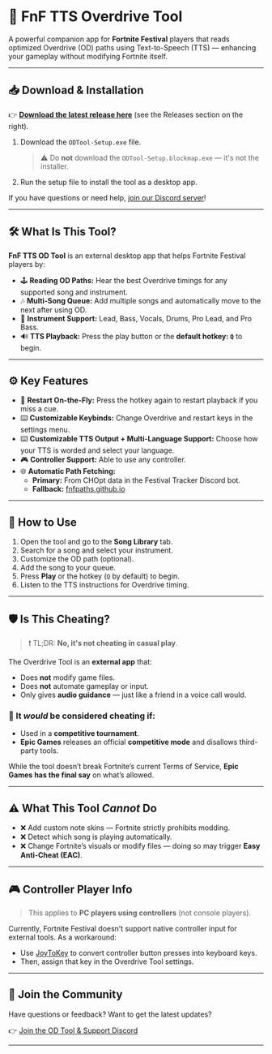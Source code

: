 # 🎸 FnF TTS Overdrive Tool

A powerful companion app for **Fortnite Festival** players that reads optimized Overdrive (OD) paths using Text-to-Speech (TTS) — enhancing your gameplay without modifying Fortnite itself.

---

## 📥 Download & Installation

👉 **[Download the latest release here](https://github.com/Redwolfgamess/FF-TTS-Overdrive/releases)** (see the Releases section on the right).

1. Download the `ODTool-Setup.exe` file.
   > ⚠️ Do **not** download the `ODTool-Setup.blockmap.exe` — it's not the installer.
2. Run the setup file to install the tool as a desktop app.

If you have questions or need help, [join our Discord server](https://discord.gg/CkcCmx2WST)!

---

## 🛠️ What Is This Tool?

**FnF TTS OD Tool** is an external desktop app that helps Fortnite Festival players by:

- 🕹️ **Reading OD Paths:** Hear the best Overdrive timings for any supported song and instrument.
- 🎶 **Multi-Song Queue:** Add multiple songs and automatically move to the next after using OD.
- 🎸 **Instrument Support:** Lead, Bass, Vocals, Drums, Pro Lead, and Pro Bass.
- 🔊 **TTS Playback:** Press the play button or the **default hotkey: `Q`** to begin.

---

## ⚙️ Key Features

- 🔁 **Restart On-the-Fly:** Press the hotkey again to restart playback if you miss a cue.
- ⌨️ **Customizable Keybinds:** Change Overdrive and restart keys in the settings menu.
- ⌨️ **Customizable TTS Output + Multi-Language Support:** Choose how your TTS is worded and select your language.
- 🎮 **Controller Support:** Able to use any controller.
- 🌐 **Automatic Path Fetching:**
  - **Primary:** From CHOpt data in the Festival Tracker Discord bot.
  - **Fallback:** [fnfpaths.github.io](https://fnfpaths.github.io)

---

## 🔄 How to Use

1. Open the tool and go to the **Song Library** tab.
2. Search for a song and select your instrument.
3. Customize the OD path (optional).
4. Add the song to your queue.
5. Press **Play** or the hotkey (`Q` by default) to begin.
6. Listen to the TTS instructions for Overdrive timing.

---
## 🛡️ Is This Cheating?

> ❗ TL;DR: **No, it's not cheating in casual play**.

The Overdrive Tool is an **external app** that:
- Does **not** modify game files.
- Does **not** automate gameplay or input.
- Only gives **audio guidance** — just like a friend in a voice call would.

### 🚫 It *would* be considered cheating if:
- Used in a **competitive tournament**.
- **Epic Games** releases an official **competitive mode** and disallows third-party tools.

While the tool doesn’t break Fortnite’s current Terms of Service, **Epic Games has the final say** on what’s allowed.

---

## ⚠️ What This Tool *Cannot* Do

- ❌ Add custom note skins — Fortnite strictly prohibits modding.
- ❌ Detect which song is playing automatically.
- ❌ Change Fortnite’s visuals or modify files — doing so may trigger **Easy Anti-Cheat (EAC)**.

---

## 🎮 Controller Player Info

> This applies to **PC players using controllers** (not console players).

Currently, Fortnite Festival doesn’t support native controller input for external tools. As a workaround:

- Use [JoyToKey](https://joytokey.net/en/) to convert controller button presses into keyboard keys.
- Then, assign that key in the Overdrive Tool settings.

---

## 💬 Join the Community

Have questions or feedback? Want to get the latest updates?

👉 [Join the OD Tool & Support Discord](https://discord.gg/CkcCmx2WST)

---
